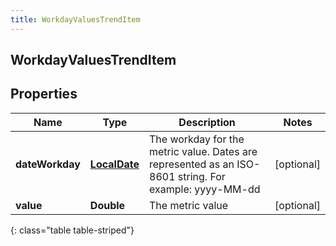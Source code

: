 ```yaml
---
title: WorkdayValuesTrendItem
---
```


## WorkdayValuesTrendItem

## Properties

| Name            | Type                                               | Description                                                                                            | Notes      |
| --------------- | -------------------------------------------------- | ------------------------------------------------------------------------------------------------------ | ---------- |
| **dateWorkday** | <!----><!---->[**LocalDate**](LocalDate.md)<!----> | The workday for the metric value. Dates are represented as an ISO-8601 string. For example: yyyy-MM-dd | [optional] |
| **value**       | <!----><!---->**Double**<!---->                    | The metric value                                                                                       | [optional] |

{: class="table table-striped"}
